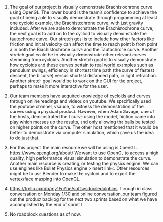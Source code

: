 1) The goal of our project is visually demonstrate Brachistochrone curve using OpenGL. The lower bound is the team’s confidence to achieve the goal of being able to visually demonstrate through programming at least one cycloid example, the Brachistochrone curve, with just gravity included. After we are able to demonstrate the Brachistochrone curve, the next goal is to add on to the cycloid to visually demonstrate the tautochrone curve. Our stretch goal is to include how other factors like friction and initial velocity can affect the time to reach point b from point a in both the Brachistochrone curve and the Tautochrone curve. Another stretch goal could be to visually demonstrate other relevant curves stemming from cycloids. Another stretch goal is to visually demonstrate how cycloids and these curves pertain to real world examples such as pendulum swings, efficiency in shortest time path (the curve of fastest descent, the b curve) versus shortest distanced path, or light refraction. Another stretch goal would be to work on the GUI for the project, perhaps to make it more interactive for the user. 

2) Our team members have acquired knowledge of cycloids and curves through online readings and videos on youtube. We specifically used the youtube channel, vsauce, to witness the demonstration of the curves using a physical product. However, when Adam Savage, one of the hosts, demonstrated the t curve using the model, friction came into play which messes up the results, and only allowing the balls be tested on higher points on the curve. The other host mentioned that it would be better to demonstrate via computer simulation, which gave us the idea to do just that. 

3) For this project, the main resource we will be using is OpenGL. https://www.opengl.org/about/ We want to use OpenGL to access a high quality, high performance visual simulation to demonstrate the curve. Another main resource is creating, or testing the physics engine. We can use engines like Bullet Physics engine >insert link<. Other resources might be to use Blender to make the cycloid and to export the vertex/face mapping into OpenGL.  

4) https://trello.com/b/my1FuYhe/softsysdociledolphins  Through in class conversation on Monday 1/30 and online conversation, our team figured out the product backlog for the next two sprints based on what we have accomplished by the end of sprint 1. 

5) No roadblock questions as of now. 







